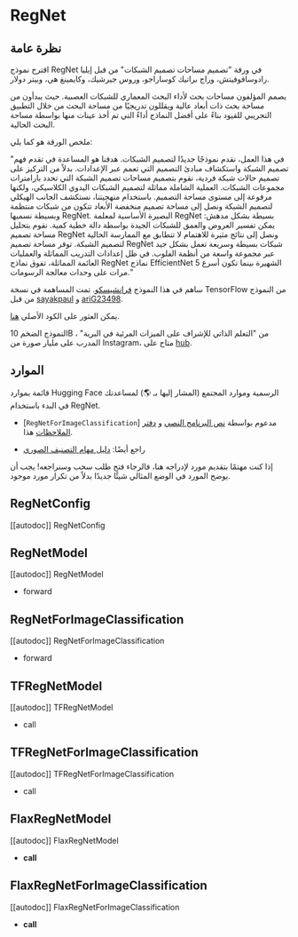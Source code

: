 # RegNet

## نظرة عامة

اقترح نموذج RegNet في ورقة "تصميم مساحات تصميم الشبكات" من قبل إيليا رادوسافوفيتش، وراج براتيك كوساراجو، وروس جيرشيك، وكايمينغ هي، وبيتر دولار.

يصمم المؤلفون مساحات بحث لأداء البحث المعماري للشبكات العصبية. حيث يبدأون من مساحة بحث ذات أبعاد عالية ويقللون تدريجيًا من مساحة البحث من خلال التطبيق التجريبي للقيود بناءً على أفضل النماذج أداءً التي تم أخذ عينات منها بواسطة مساحة البحث الحالية.

ملخص الورقة هو كما يلي:

"في هذا العمل، نقدم نموذجًا جديدًا لتصميم الشبكات. هدفنا هو المساعدة في تقدم فهم تصميم الشبكة واستكشاف مبادئ التصميم التي تعمم عبر الإعدادات. بدلاً من التركيز على تصميم حالات شبكة فردية، نقوم بتصميم مساحات تصميم الشبكة التي تحدد بارامترات مجموعات الشبكات. العملية الشاملة مماثلة لتصميم الشبكات اليدوي الكلاسيكي، ولكنها مرفوعة إلى مستوى مساحة التصميم. باستخدام منهجيتنا، نستكشف الجانب الهيكلي لتصميم الشبكة ونصل إلى مساحة تصميم منخفضة الأبعاد تتكون من شبكات منتظمة وبسيطة نسميها RegNet. البصيرة الأساسية لمعلمة RegNet بسيطة بشكل مدهش: يمكن تفسير العروض والعمق للشبكات الجيدة بواسطة دالة خطية كمية. نقوم بتحليل مساحة تصميم RegNet ونصل إلى نتائج مثيرة للاهتمام لا تتطابق مع الممارسة الحالية لتصميم الشبكة. توفر مساحة تصميم RegNet شبكات بسيطة وسريعة تعمل بشكل جيد عبر مجموعة واسعة من أنظمة الفلوب. في ظل إعدادات التدريب المماثلة والعمليات العائمة المماثلة، تفوق نماذج RegNet نماذج EfficientNet الشهيرة بينما تكون أسرع 5 مرات على وحدات معالجة الرسومات."

ساهم في هذا النموذج [فرانشيسكو](https://huggingface.co/Francesco). تمت المساهمة في نسخة TensorFlow من النموذج من قبل [sayakpaul](https://huggingface.co/sayakpaul) و [ariG23498](https://huggingface.co/ariG23498).

يمكن العثور على الكود الأصلي [هنا](https://github.com/facebookresearch/pycls).

النموذج الضخم 10B من "التعلم الذاتي للإشراف على الميزات المرئية في البرية" ، المدرب على مليار صورة من Instagram، متاح على [hub](https://huggingface.co/facebook/regnet-y-10b-seer).

## الموارد

قائمة بموارد Hugging Face الرسمية وموارد المجتمع (المشار إليها بـ 🌎) لمساعدتك في البدء باستخدام RegNet.

<PipelineTag pipeline="image-classification"/>

- [`RegNetForImageClassification`] مدعوم بواسطة [نص البرنامج النصي](https://github.com/huggingface/transformers/tree/main/examples/pytorch/image-classification) و [دفتر الملاحظات](https://colab.research.google.com/github/huggingface/notebooks/blob/main/examples/image_classification.ipynb) هذا.

- راجع أيضًا: [دليل مهام التصنيف الصوري](../tasks/image_classification)

إذا كنت مهتمًا بتقديم مورد لإدراجه هنا، فالرجاء فتح طلب سحب وسنراجعه! يجب أن يوضح المورد في الوضع المثالي شيئًا جديدًا بدلاً من تكرار مورد موجود.

## RegNetConfig

[[autodoc]] RegNetConfig

<frameworkcontent>
<pt>

## RegNetModel

[[autodoc]] RegNetModel

- forward

## RegNetForImageClassification

[[autodoc]] RegNetForImageClassification

- forward

</pt>
<tf>

## TFRegNetModel

[[autodoc]] TFRegNetModel

- call

## TFRegNetForImageClassification

[[autodoc]] TFRegNetForImageClassification

- call

</tf>
<jax>

## FlaxRegNetModel

[[autodoc]] FlaxRegNetModel

- __call__

## FlaxRegNetForImageClassification

[[autodoc]] FlaxRegNetForImageClassification

- __call__

</jax>
</frameworkcontent>
